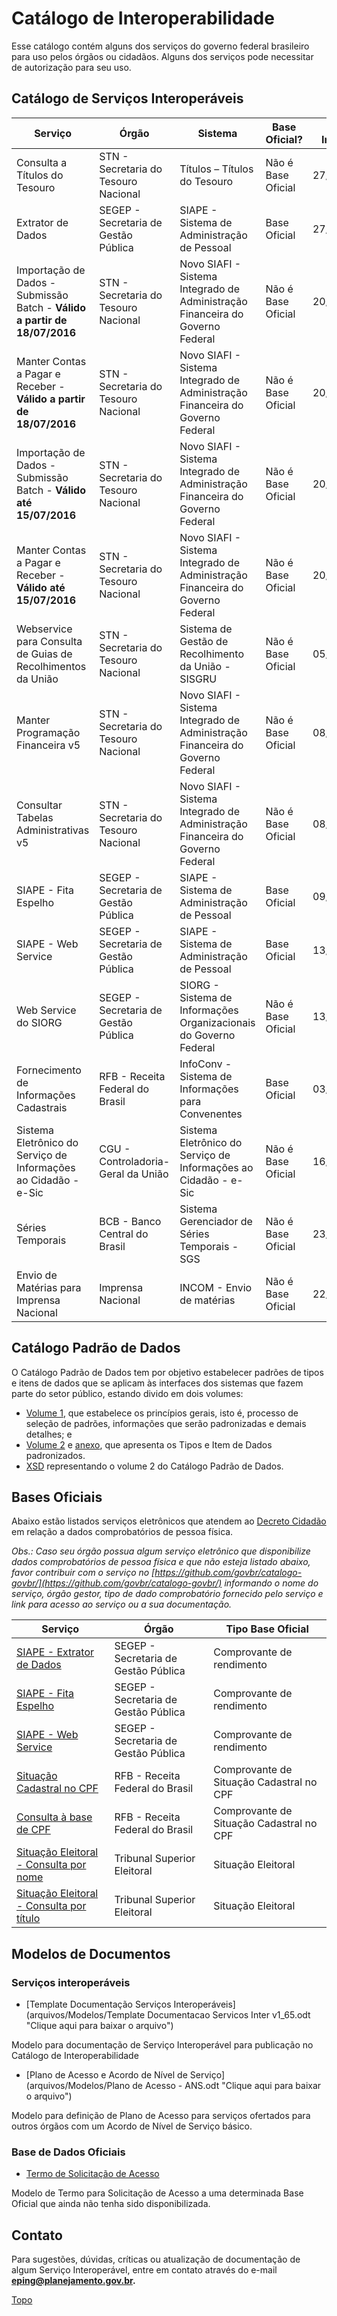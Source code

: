 
<a id="topo"></a>

# Catálogo de Interoperabilidade

Esse catálogo contém alguns dos serviços do governo federal brasileiro para uso pelos órgãos ou cidadãos. Alguns dos serviços pode necessitar de autorização para seu uso.

##  Catálogo de Serviços Interoperáveis

Serviço|Órgão|Sistema|Base Oficial?|Data Inclusão|Data Alteração|Documentação
------------ | ------------- | ------------ | ------------- | ------------ | ------------- | -------------
Consulta a Títulos do Tesouro|STN - Secretaria do Tesouro Nacional|Títulos – Títulos do Tesouro|Não é Base Oficial<i style="color:green;" class="fa fa-check" aria-hidden="true"></i>|27/09/2010|27/09/2010| [<i style="color:red;" class="fa fa-file-pdf-o" aria-hidden="true"></i>](arquivos/Documentos/TitulosTesouro-DocumentacaoWebService.pdf "Clique aqui para baixar o arquivo") (61 KB)
Extrator de Dados|SEGEP - Secretaria de Gestão Pública|SIAPE - Sistema de Administração de Pessoal|Base Oficial<i style="color:green;" class="fa fa-check" aria-hidden="true"></i>|27/07/2011|12/11/2012|[<i style="color:red;" class="fa fa-file-text-o" aria-hidden="true"></i>](arquivos/Documentos/SIAPE_EXTRATOR_1.2.odt "Clique aqui para baixar o arquivo") (121 KB)
Importação de Dados - Submissão Batch - **Válido a partir de 18/07/2016**|STN - Secretaria do Tesouro Nacional|Novo SIAFI - Sistema Integrado de Administração Financeira do Governo Federal|Não é Base Oficial<i style="color:red;" class="fa fa-times"></i>|20/11/2013|23/06/2016|[<i style="color:red;" class="fa fa-file-pdf-o" aria-hidden="true"></i>](arquivos/Documentos/NovoSiafi-PIE-SubmissaoBatch.pdf "Clique aqui para baixar o arquivo") (438 KB)
Manter Contas a Pagar e Receber - **Válido a partir de 18/07/2016**|STN - Secretaria do Tesouro Nacional|Novo SIAFI - Sistema Integrado de Administração Financeira do Governo Federal |Não é Base Oficial<i style="color:red;" class="fa fa-times"></i>|20/11/2013|23/06/2016|[<i style="color:red;" class="fa fa-file-pdf-o" aria-hidden="true"></i>](arquivos/Documentos/NovoSiafi-PIE-CPR-WebServices.pdf "Clique aqui para baixar o arquivo") (517 KB)
Importação de Dados - Submissão Batch - **Válido até 15/07/2016**|STN - Secretaria do Tesouro Nacional|Novo SIAFI - Sistema Integrado de Administração Financeira do Governo Federal|Não é Base Oficial<i style="color:red;" class="fa fa-times"></i>|20/11/2013|13/08/2015|[<i style="color:red;" class="fa fa-file-pdf-o" aria-hidden="true"></i>](arquivos/Documentos/NovoSiafi-PIE-SubmissaoBatch_2015.pdf "Clique aqui para baixar o arquivo") (483 KB)
Manter Contas a Pagar e Receber - **Válido até 15/07/2016**|STN - Secretaria do Tesouro Nacional|Novo SIAFI - Sistema Integrado de Administração Financeira do Governo Federal|Não é Base Oficial<i style="color:red;" class="fa fa-times"></i>|20/11/2013|13/08/2015|[<i style="color:red;" class="fa fa-file-pdf-o" aria-hidden="true"></i>](arquivos/Documentos/NovoSiafi-PIE-CPR-WebServices_2015.pdf "Clique aqui para baixar o arquivo") (524 KB)
Webservice para Consulta de Guias de Recolhimentos da União |STN - Secretaria do Tesouro Nacional|Sistema de Gestão de Recolhimento da União - SISGRU |Não é Base Oficial<i style="color:red;" class="fa fa-times"></i> |05/10/2016 |05/10/2016 |[<i style="color:red;" class="fa fa-file-text-o" aria-hidden="true"></i>](arquivos/Documentos/SISGRU-Interface Webservice.doc "Clique aqui para baixar o arquivo") (40 KB)
Manter Programação Financeira v5|STN - Secretaria do Tesouro Nacional|Novo SIAFI - Sistema Integrado de Administração Financeira do Governo Federal|Não é Base Oficial<i style="color:red;" class="fa fa-times"></i>|08/05/2014|20/09/2016|[<i style="color:red;" class="fa fa-file-pdf-o" aria-hidden="true"></i>](arquivos/Documentos/NovoSiafi-PIE-PF-WebServices.pdf "Clique aqui para baixar o arquivo") (323 KB)
Consultar Tabelas Administrativas v5|STN - Secretaria do Tesouro Nacional|Novo SIAFI - Sistema Integrado de Administração Financeira do Governo Federal|Não é Base Oficial<i style="color:red;" class="fa fa-times"></i>|08/05/2014|20/09/2016|[<i style="color:red;" class="fa fa-file-pdf-o" aria-hidden="true"></i>](arquivos/Documentos/NovoSiafi-PIE-Tabelas-WebServices.pdf "Clique aqui para baixar o arquivo") (351 KB)
SIAPE - Fita Espelho|SEGEP - Secretaria de Gestão Pública|SIAPE - Sistema de Administração de Pessoal|Base Oficial<i style="color:green;" class="fa fa-check" aria-hidden="true"></i>|09/05/2011|12/11/2012|[<i style="color:red;" class="fa fa-file-text-o" aria-hidden="true"></i>](arquivos/Documentos/SIAPE_FITA_ESPELHO_1.3.odt "Clique aqui para baixar o arquivo") (122 KB)
SIAPE - Web Service|SEGEP - Secretaria de Gestão Pública|SIAPE - Sistema de Administração de Pessoal|Base Oficial<i style="color:green;" class="fa fa-check" aria-hidden="true"></i>|13/09/2010|18/04/2016|[<i style="color:red;" class="fa fa-file-archive-o" aria-hidden="true"></i>](arquivos/Documentos/DOCUMENTACAO_WS_SIAPE_NIVEL_ORGAO_ABRIL_2016.zip "Clique aqui para baixar o arquivo") (1.5 MB)
Web Service do SIORG|SEGEP - Secretaria de Gestão Pública|SIORG - Sistema de Informações Organizacionais do Governo Federal|Não é Base Oficial<i style="color:red;" class="fa fa-times"></i>|13/09/2010|04/03/2015|[<i style="color:red;" class="fa fa-file-pdf-o" aria-hidden="true"></i>](http://governoeletronico.gov.br/biblioteca/arquivos/documentacao-do-novo-web-service-siorg-versao-1.1/ "Clique aqui para baixar o arquivo") (678 KB)
Fornecimento de Informações Cadastrais|RFB - Receita Federal do Brasil|InfoConv - Sistema de Informações para Convenentes|Base Oficial<i style="color:green;" class="fa fa-check" aria-hidden="true"></i>|03/06/2013|03/06/2013|[<i style="color:red;" class="fa fa-file-pdf-o" aria-hidden="true"></i>](arquivos/Documentos/Convenio RFB.pdf "Clique aqui para baixar o arquivo") (220 KB)
Sistema Eletrônico do Serviço de Informações ao Cidadão - e-Sic|CGU - Controladoria-Geral da União|Sistema Eletrônico do Serviço de Informações ao Cidadão - e-Sic|Não é Base Oficial<i style="color:red;" class="fa fa-times"></i>|16/07/2014|16/07/2014|[<i style="color:red;" class="fa fa-file-pdf-o" aria-hidden="true"></i>](arquivos/Documentos/ws-e-sic-documentacao.pdf "Clique aqui para baixar o arquivo") (498 KB)
Séries Temporais|BCB - Banco Central do Brasil|Sistema Gerenciador de Séries Temporais - SGS|Não é Base Oficial<i style="color:red;" class="fa fa-times"></i>|23/07/2014|23/07/2014|[<i style="color:red;" class="fa fa-file-pdf-o" aria-hidden="true"></i>](arquivos/Documentos/WS_SGS_BCB.pdf "Clique aqui para baixar o arquivo") (225 KB)
Envio de Matérias para Imprensa Nacional |Imprensa Nacional |INCOM - Envio de matérias |Não é Base Oficial<i style="color:red;" class="fa fa-times"></i> |22/01/2015 |22/01/2015 |[<i style="color:red;" class="fa fa-file-text-o" aria-hidden="true"></i>](arquivos/Documentos/Documentacao Servicos IN.odt "Clique aqui para baixar o arquivo") (131 KB)


##  Catálogo Padrão de Dados

O Catálogo Padrão de Dados tem por objetivo estabelecer padrões de tipos e itens de dados que se aplicam às interfaces dos sistemas que fazem parte do setor público, estando divido em dois volumes:

*   [Volume 1](arquivos/CPD_Principios_Gerais_Volume_1.pdf "Clique aqui para baixar o arquivo"), que estabelece os princípios gerais, isto é, processo de seleção de padrões, informações que serão padronizadas e demais detalhes; e
*   [Volume 2](arquivos/CPD_Volume_2.pdf "Clique aqui para baixar o arquivo") e [anexo](arquivos/CPD_Volume_2_Anexo.pdf "Clique aqui para baixar o arquivo"), que apresenta os Tipos e Item de Dados padronizados.
*   [XSD](v01/CPD/catalogo_padrao_dados_v01.xsd) representando o volume 2 do Catálogo Padrão de Dados.


## Bases Oficiais

Abaixo estão listados serviços eletrônicos que atendem ao [Decreto Cidadão](http://www.planalto.gov.br/ccivil_03/_Ato2007-2010/2009/Decreto/D6932.htm) em relação a dados comprobatórios de pessoa física.

_Obs.: Caso seu órgão possua algum serviço eletrônico que disponibilize dados comprobatórios de pessoa física e que não esteja listado abaixo, favor contribuir com o serviço no [https://github.com/govbr/catalogo-govbr/](https://github.com/govbr/catalogo-govbr/) informando o nome do serviço, órgão gestor, tipo de dado comprobatório fornecido pelo serviço e link para acesso ao serviço ou a sua documentação._


Serviço | Órgão | Tipo Base Oficial
------------ | ------------- | -------------
[SIAPE - Extrator de Dados](#catalogo-de-servicos-interoperaveis)| SEGEP - Secretaria de Gestão Pública | Comprovante de rendimento
[SIAPE - Fita Espelho](#catalogo-de-servicos-interoperaveis) | SEGEP - Secretaria de Gestão Pública | Comprovante de rendimento
[SIAPE - Web Service](#catalogo-de-servicos-interoperaveis) | SEGEP - Secretaria de Gestão Pública | Comprovante de rendimento
[Situação Cadastral no CPF](http://www.receita.fazenda.gov.br/Aplicacoes/ATCTA/CPF/ConsultaPublica.asp) |RFB - Receita Federal do Brasil |Comprovante de Situação Cadastral no CPF
[Consulta à base de CPF](#catalogo-de-servicos-interoperaveis) |RFB - Receita Federal do Brasil | Comprovante de Situação Cadastral no CPF
[Situação Eleitoral - Consulta por nome](http://www.tse.jus.br/eleitor/situacao-eleitoral/consulta-por-nome)|Tribunal Superior Eleitoral|Situação Eleitoral
[Situação Eleitoral - Consulta por título](http://www.tse.jus.br/eleitor/situacao-eleitoral/consulta-por-titulo)|Tribunal Superior Eleitoral|Situação Eleitoral

##  Modelos de Documentos

### Serviços interoperáveis

* [Template Documentação Serviços Interoperáveis](arquivos/Modelos/Template Documentacao Servicos Inter v1_65.odt "Clique aqui para baixar o arquivo")

Modelo para documentação de Serviço Interoperável para publicação no Catálogo de Interoperabilidade

* [Plano de Acesso e Acordo de Nível de Serviço](arquivos/Modelos/Plano de Acesso - ANS.odt "Clique aqui para baixar o arquivo")

Modelo para definição de Plano de Acesso para serviços ofertados para outros órgãos com um Acordo de Nível de Serviço básico.

### Base de Dados Oficiais

* [Termo de Solicitação de Acesso](arquivos/Modelos/TermoSolicitacaoAcesso.odt "Clique aqui para baixar o arquivo")

Modelo de Termo para Solicitação de Acesso a uma determinada Base Oficial que ainda não tenha sido disponibilizada.

## Contato

Para sugestões, dúvidas, críticas ou atualização de documentação de algum Serviço Interoperável, entre em contato através do e-mail **eping@planejamento.gov.br.**


[Topo](#topo "Ir para o topo")
